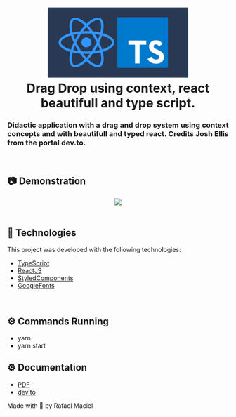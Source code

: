 <h1 align="center">
  <img alt="" title="typescript fundamentals" src=".github/demostration_aplication.png" width="320px" />
  <br>
  Drag Drop using context, react beautifull and type script. 
</h1>


<h3 align="justify">
Didactic application with a drag and drop system using context concepts and with beautifull and typed react. Credits Josh Ellis from the portal dev.to.
</h3>
<br>

## 📷 Demonstration

<div align="center" >
<h4 align="left"></h4>
  <img src=".github/demostration_aplication_2.gif">
</div>
<br>

## 🚀 Technologies

This project was developed with the following technologies:

- [TypeScript](https://www.typescriptlang.org/docs/)
- [ReactJS](https://reactjs.org/)
- [StyledComponents](https://styled-components.com)
- [GoogleFonts](https://fonts.google.com)

<br>

## ⚙ Commands Running
- yarn
- yarn start

## ⚙ Documentation
- <a href=".github/Documentation.pdf">PDF</a>
- [dev.to](https://dev.to/imjoshellis/codealong-multi-column-drag-and-drop-in-react-3781)

Made with 💜 by Rafael Maciel
